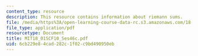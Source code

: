 ```yaml
---
content_type: resource
description: This resource contains information about riemann sums.
file: /media/https%3A/open-learning-course-data-rc.s3.amazonaws.com/18-01sc-single-variable-calculus-fall-2010/6cb229e84cad282c1f02c9bd490950eb_MIT18_01SCF10_Ses46c.pdf
file_type: application/pdf
resourcetype: Document
title: MIT18_01SCF10_Ses46c.pdf
uid: 6cb229e8-4cad-282c-1f02-c9bd490950eb
---
```

